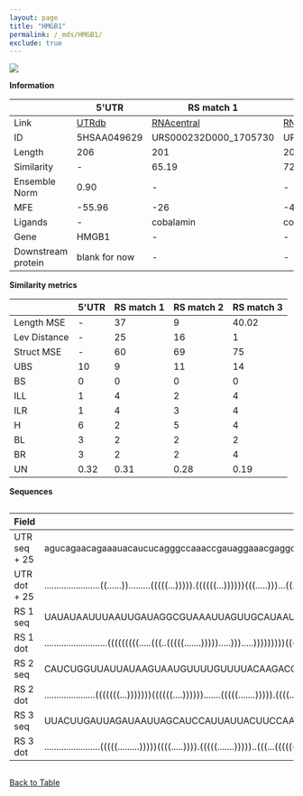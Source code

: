 ```yaml
---
layout: page
title: "HMGB1"
permalink: /_mds/HMGB1/
exclude: true
---
```




![](../../alns_9.28.22/aln_5HSAA049629_0.957.png?raw=true)


**Information**

| | 5'UTR       | RS match 1   | RS match 2  | RS match 3 |
| ---- | ----------- | ----------- | ----------- | ----------- |
| Link | <a href="http://utrdb.ba.itb.cnr.it/getutr/5HSAA049629/1" target="_blank" rel="noopener noreferrer">UTRdb</a>   | <a href="https://rnacentral.org/rna/URS000232D000/1705730" target="_blank" rel="noopener noreferrer">RNAcentral</a>     |<a href="https://rnacentral.org/rna/URS0000D40F96/1671868" target="_blank" rel="noopener noreferrer">RNAcentral</a>  | <a href="https://rnacentral.org/rna/URS00023297FB/1932693" target="_blank" rel="noopener noreferrer">RNAcentral</a>   |
| ID | 5HSAA049629     | URS000232D000_1705730     | URS0000D40F96_1671868     | URS00023297FB_1932693     |
| Length | 206     |  201    | 202   |  205    |
| Similarity | - | 65.19 | 72.25 | 75.40 |
| Ensemble Norm | 0.90 | - | - | - |
| MFE | -55.96 | -26 | -44.41 | -46.89 |
| Ligands | - | cobalamin | cobalamin | cobalamin |
| Gene | HMGB1 | - | - | - |
| Downstream protein | blank for now    |    -    | -  | - |


**Similarity metrics**

| | 5'UTR       | RS match 1   | RS match 2  | RS match 3 |
| ---- | ----------- | ----------- | ----------- | ----------- |
| Length MSE | - | 37 | 9 | 40.02 |
| Lev Distance | - | 25 | 16 | 1 |
| Struct MSE | - | 60 | 69 | 75 |
| UBS| 10 | 9 | 11 | 14 |
| BS | 0 | 0 | 0 | 0 |
| ILL | 1 | 4 | 2 | 4 |
| ILR | 1 | 4 | 3 | 4 |
| H | 6 | 2 | 5 | 4 |
| BL | 3 | 2 | 2 | 2 |
| BR | 3 | 2 | 2 | 4 |
| UN | 0.32 | 0.31 | 0.28 | 0.19 |

**Sequences**


<div style="overflow-x:auto;">

<table>
<colgroup>
<col width="30%" />
<col width="70%" />
</colgroup>
<thead>
<tr class="header">
<th>Field</th>
<th>Description</th>
</tr>
</thead>
<tbody>
<tr>
<td markdown="span">UTR seq + 25 </td>
<td markdown="span"> agucagaacagaaauacaucucagggccaaaccgauaggaaacgaggcugccucgcgguggcaccgccaccccccaaccggguuccgagcaccggagcuggcugcugcucccucuuuggagcaaaguuuuaugcaaagaggguguuuuuugaaacuuucggugcacgaaaaauaacuaaacATGGGCAAAGGAGATCCTAAGAAGC </td>
</tr>
<tr>
<td markdown="span">UTR dot + 25  </td>
<td markdown="span"> .......................((......)).........(((((...))))).((((((...))))))(((.....)))...((.(((((((((.........((.(((((((((.(...........).))))))))).))..........))))))))).))......................(((....))).......
</td>
</tr>


<tr>
<td markdown="span">RS 1 seq </td>
<td markdown="span"> UAUAUAAUUUAAUUGAUAGGCGUAAAUUAGUUGCAUAAUAGGGAAUCUCGCAUAAAUCGAGAACGGACUCACCGCUGUAACUAAGGAUAUUAAGACGCAUUAAAGUCACUGGUUAUAAUAUAUUAAUAUAUAAUGAUCGGGAAGACCCAGUUAAAUCAAUACUCCGAAAAUUAGAAAAUCUGCUUAUUAAAAUAUACCCUA
</td>
</tr>


<tr>
<td markdown="span">RS 1 dot </td>
<td markdown="span"> ..........................(((((((((.....(((..(((((.......))))).....))).....)))))))))(((((((..((.........(((.((((((((.(((((....))))).))))))))...))).........)))))).)))....................................
</td>
</tr>


<tr>
<td markdown="span">RS 2 seq </td>
<td markdown="span"> CAUCUGGUUAUUAUAAGUAAUGUUUUGUUUUACAAGACCUCAACGGACGUUGAGCAGGGAAUUAGGUGAGAAUCCUAAACUGUACCCGCAGCUGUAUGCGAUGAGUAUUAUCAAGGCCACUGACUCUAAGAUCGUGAGUUGGGAAGGCGAUAAUGCGUUUUAGUCGUGAGUCAGAAUACCUGUUACUAACCUUUGCAUCAUC
</td>
</tr>


<tr>
<td markdown="span">RS 2 dot </td>
<td markdown="span"> .....................(((((((...)))))))((((((....)))))).......(((((.......))))).((((....))))(((..(((((((.((((((((...(((.(((((((.........)))))))...))))))))))).)....))))).)..)))............................
</td>
</tr>


<tr>
<td markdown="span">RS 3 seq </td>
<td markdown="span"> UUACUUGAUUAGAUAAUUAGCAUCCAUUAUUACUUCCAAUGGUUCGGCAAACGGAAGUCCGUUAAAUUCGGACACGGUCCCGCCGCUGUGACUCUUUUCCGAAAGGAAAACAACCGGGCAAGAAUGCCACUGUCUGCCAAAAGGCUUACGGGAAGGCGCUCGUGUUAAGAGAAGUCAGAAGACGUGCCAACCAUGACAUAGCGAG
</td>
</tr>


<tr>
<td markdown="span">RS 3 dot </td>
<td markdown="span"> .......................(((((.........)))))((((.....)))).(((((.......)))))..(((...((((((.((((((((((.............((((((((......(((.((((..(((....)))..))))...)))))))).)))))))).)))))..)).)).))..))).............
</td>
</tr>

</tbody>
</table>


</div>


[Back to Table](../../display)
